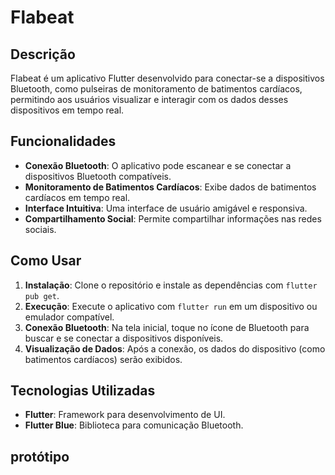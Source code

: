# Flabeat

## Descrição

Flabeat é um aplicativo Flutter desenvolvido para conectar-se a dispositivos Bluetooth, como pulseiras de monitoramento de batimentos cardíacos, permitindo aos usuários visualizar e interagir com os dados desses dispositivos em tempo real.

## Funcionalidades

- **Conexão Bluetooth**: O aplicativo pode escanear e se conectar a dispositivos Bluetooth compatíveis.
- **Monitoramento de Batimentos Cardíacos**: Exibe dados de batimentos cardíacos em tempo real.
- **Interface Intuitiva**: Uma interface de usuário amigável e responsiva.
- **Compartilhamento Social**: Permite compartilhar informações nas redes sociais.

## Como Usar

1. **Instalação**: Clone o repositório e instale as dependências com `flutter pub get`.
2. **Execução**: Execute o aplicativo com `flutter run` em um dispositivo ou emulador compatível.
3. **Conexão Bluetooth**: Na tela inicial, toque no ícone de Bluetooth para buscar e se conectar a dispositivos disponíveis.
4. **Visualização de Dados**: Após a conexão, os dados do dispositivo (como batimentos cardíacos) serão exibidos.

## Tecnologias Utilizadas

- **Flutter**: Framework para desenvolvimento de UI.
- **Flutter Blue**: Biblioteca para comunicação Bluetooth.



## protótipo

